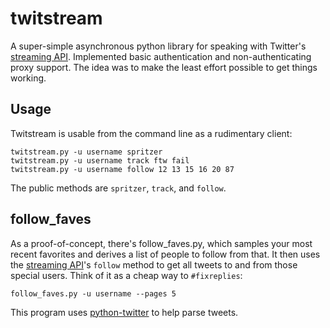 # twitstream #

A super-simple asynchronous python library for speaking with Twitter's
[streaming API][]. Implemented basic authentication and non-authenticating
proxy support. The idea was to make the least effort possible to get things
working.

[streaming API]: http://apiwiki.twitter.com/Streaming-API-Documentation

## Usage ##

Twitstream is usable from the command line as a rudimentary client:

    twitstream.py -u username spritzer
    twitstream.py -u username track ftw fail
    twitstream.py -u username follow 12 13 15 16 20 87

The public methods are `spritzer`, `track`, and `follow`.

## follow\_faves ##

As a proof-of-concept, there's follow\_faves.py, which samples your most 
recent favorites and derives a list of people to follow from that. It then 
uses the [streaming API][]'s `follow` method to get all tweets to and from 
those special users. Think of it as a cheap way to `#fixreplies`:

    follow_faves.py -u username --pages 5

This program uses [python-twitter][] to help parse tweets.

[python-twitter]: http://code.google.com/p/python-twitter/
